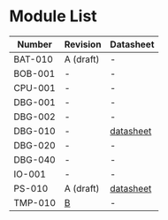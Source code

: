 # Module List
|  Number | Revision | Datasheet |
|-------------- | -------------- | -------------- | 
| BAT-010 | A (draft) | - | 
| BOB-001 | - | - | 
| CPU-001 | - | - | 
| DBG-001 | - | - | 
| DBG-002 | - | - | 
| DBG-010 | - | [datasheet](https://github.com/LetsBuildRockets/Modular-Payload-System/blob/master/Hardware/DBG-010/docs/datasheet.md) | 
| DBG-020 | - | - | 
| DBG-040 | - | - | 
| IO-001 | - | - | 
| PS-010 | A (draft) | [datasheet](https://github.com/LetsBuildRockets/Modular-Payload-System/blob/master/Hardware/PS-010/docs/datasheet.md) | 
| TMP-010 | [B](https://github.com/LetsBuildRockets/Modular-Payload-System/releases/tag/TMP-010-B) | - | 


